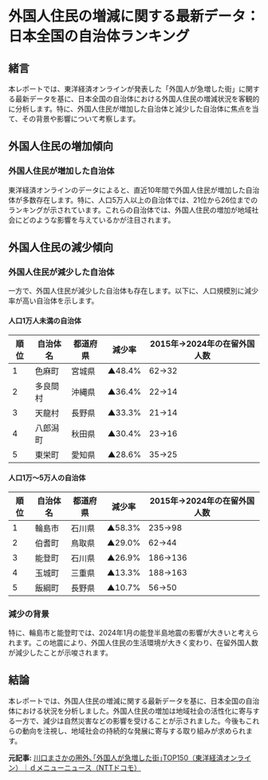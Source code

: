 # 外国人住民の増減に関する最新データ：日本全国の自治体ランキング

## 緒言

本レポートでは、東洋経済オンラインが発表した「外国人が急増した街」に関する最新データを基に、日本全国の自治体における外国人住民の増減状況を客観的に分析します。特に、外国人住民が増加した自治体と減少した自治体に焦点を当て、その背景や影響について考察します。

## 外国人住民の増加傾向

### 外国人住民が増加した自治体

東洋経済オンラインのデータによると、直近10年間で外国人住民が増加した自治体が多数存在します。特に、人口5万人以上の自治体では、21位から26位までのランキングが示されています。これらの自治体では、外国人住民の増加が地域社会にどのような影響を与えているかが注目されます。

## 外国人住民の減少傾向

### 外国人住民が減少した自治体

一方で、外国人住民が減少した自治体も存在します。以下に、人口規模別に減少率が高い自治体を示します。

#### 人口1万人未満の自治体

| 順位 | 自治体名 | 都道府県 | 減少率 | 2015年→2024年の在留外国人数 |
|------|----------|----------|---------|-----------------------------|
| 1 | 色麻町 | 宮城県 | ▲48.4% | 62→32 |
| 2 | 多良間村 | 沖縄県 | ▲36.4% | 22→14 |
| 3 | 天龍村 | 長野県 | ▲33.3% | 21→14 |
| 4 | 八郎潟町 | 秋田県 | ▲30.4% | 23→16 |
| 5 | 東栄町 | 愛知県 | ▲28.6% | 35→25 |

#### 人口1万〜5万人の自治体

| 順位 | 自治体名 | 都道府県 | 減少率 | 2015年→2024年の在留外国人数 |
|------|----------|----------|---------|-----------------------------|
| 1 | 輪島市 | 石川県 | ▲58.3% | 235→98 |
| 2 | 伯耆町 | 鳥取県 | ▲29.0% | 62→44 |
| 3 | 能登町 | 石川県 | ▲26.9% | 186→136 |
| 4 | 玉城町 | 三重県 | ▲13.3% | 188→163 |
| 5 | 飯綱町 | 長野県 | ▲10.7% | 56→50 |

### 減少の背景

特に、輪島市と能登町では、2024年1月の能登半島地震の影響が大きいと考えられます。この地震により、外国人住民の生活環境が大きく変わり、在留外国人数が減少したことが示唆されます。

## 結論

本レポートでは、外国人住民の増減に関する最新データを基に、日本全国の自治体における状況を分析しました。外国人住民の増加は地域社会の活性化に寄与する一方で、減少は自然災害などの影響を受けることが示されました。今後もこれらの動向を注視し、地域社会の持続的な発展に寄与する取り組みが求められます。

**元記事:** [川口まさかの圏外､｢外国人が急増した街｣TOP150（東洋経済オンライン）｜ｄメニューニュース（NTTドコモ）](https://topics.smt.docomo.ne.jp/article/toyokeizai/life/toyokeizai-867967?page=7)